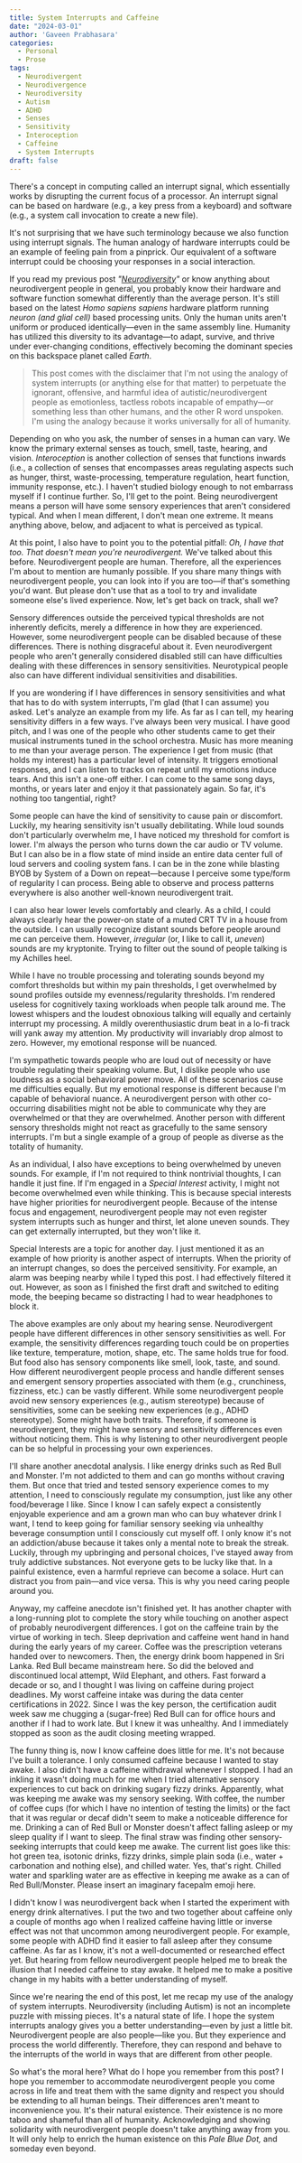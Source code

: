 ```yaml
---
title: System Interrupts and Caffeine
date: "2024-03-01"
author: 'Gaveen Prabhasara'
categories:
  - Personal
  - Prose
tags:
  - Neurodivergent
  - Neurodivergence
  - Neurodiversity
  - Autism
  - ADHD
  - Senses
  - Sensitivity
  - Interoception
  - Caffeine
  - System Interrupts
draft: false
---
```


There's a concept in computing called an interrupt signal, which essentially works by disrupting the current focus of a processor. An interrupt signal can be based on hardware (e.g., a key press from a keyboard) and software (e.g., a system call invocation to create a new file).

It's not surprising that we have such terminology because we also function using interrupt signals. The human analogy of hardware interrupts could be an example of feeling pain from a pinprick. Our equivalent of a software interrupt could be choosing your responses in a social interaction.

If you read my previous post *"[Neurodiversity](https://gaveen.me/2024/02/neurodiversity/)"* or know anything about neurodivergent people in general, you probably know their hardware and software function somewhat differently than the average person. It's still based on the latest *Homo sapiens sapiens* hardware platform running *neuron (and glial cell)* based processing units. Only the human units aren't uniform or produced identically—even in the same assembly line. Humanity has utilized this diversity to its advantage—to adapt, survive, and thrive under ever-changing conditions, effectively becoming the dominant species on this backspace planet called *Earth*.

> This post comes with the disclaimer that I'm not using the analogy of system interrupts (or anything else for that matter) to perpetuate the ignorant, offensive, and harmful idea of autistic/neurodivergent people as emotionless, tactless robots incapable of empathy—or something less than other humans, and the other R word unspoken. I'm using the analogy because it works universally for all of humanity.

Depending on who you ask, the number of senses in a human can vary. We know the primary external senses as touch, smell, taste, hearing, and vision. *Interoception* is another collection of senses that functions inwards (i.e., a collection of senses that encompasses areas regulating aspects such as hunger, thirst, waste-processing, temperature regulation, heart function, immunity response, etc.). I haven't studied biology enough to not embarrass myself if I continue further. So, I'll get to the point. Being neurodivergent means a person will have some sensory experiences that aren't considered typical. And when I mean different, I don't mean one extreme. It means anything above, below, and adjacent to what is perceived as typical.

At this point, I also have to point you to the potential pitfall: *Oh, I have that too. That doesn't mean you're neurodivergent.* We've talked about this before. Neurodivergent people are human. Therefore, all the experiences I'm about to mention are humanly possible. If you share many things with neurodivergent people, you can look into if you are too—if that's something you'd want. But please don't use that as a tool to try and invalidate someone else's lived experience. Now, let's get back on track, shall we?

Sensory differences outside the perceived typical thresholds are not inherently deficits, merely a difference in how they are experienced. However, some neurodivergent people can be disabled because of these differences. There is nothing disgraceful about it. Even neurodivergent people who aren't generally considered disabled still can have difficulties dealing with these differences in sensory sensitivities. Neurotypical people also can have different individual sensitivities and disabilities.

If you are wondering if I have differences in sensory sensitivities and what that has to do with system interrupts, I'm glad (that I can assume) you asked. Let's analyze an example from my life. As far as I can tell, my hearing sensitivity differs in a few ways. I've always been very musical. I have good pitch, and I was one of the people who other students came to get their musical instruments tuned in the school orchestra. Music has more meaning to me than your average person. The experience I get from music (that holds my interest) has a particular level of intensity. It triggers emotional responses, and I can listen to tracks on repeat until my emotions induce tears. And this isn't a one-off either. I can come to the same song days, months, or years later and enjoy it that passionately again. So far, it's nothing too tangential, right?

Some people can have the kind of sensitivity to cause pain or discomfort. Luckily, my hearing sensitivity isn't usually debilitating. While loud sounds don't particularly overwhelm me, I have noticed my threshold for comfort is lower. I'm always the person who turns down the car audio or TV volume. But I can also be in a flow state of mind inside an entire data center full of loud servers and cooling system fans. I can be in the zone while blasting BYOB by System of a Down on repeat—because I perceive some type/form of regularity I can process. Being able to observe and process patterns everywhere is also another well-known neurodivergent trait.

I can also hear lower levels comfortably and clearly. As a child, I could always clearly hear the power-on state of a muted CRT TV in a house from the outside. I can usually recognize distant sounds before people around me can perceive them. However, *irregular* (or, I like to call it, *uneven*) sounds are my kryptonite. Trying to filter out the sound of people talking is my Achilles heel.

While I have no trouble processing and tolerating sounds beyond my comfort thresholds but within my pain thresholds, I get overwhelmed by sound profiles outside my evenness/regularity thresholds. I'm rendered useless for cognitively taxing workloads when people talk around me. The lowest whispers and the loudest obnoxious talking will equally and certainly interrupt my processing. A mildly overenthusiastic drum beat in a lo-fi track will yank away my attention. My productivity will invariably drop almost to zero. However, my emotional response will be nuanced.

I'm sympathetic towards people who are loud out of necessity or have trouble regulating their speaking volume. But, I dislike people who use loudness as a social behavioral power move. All of these scenarios cause me difficulties equally. But my emotional response is different because I'm capable of behavioral nuance. A neurodivergent person with other co-occurring disabilities might not be able to communicate why they are overwhelmed or that they are overwhelmed. Another person with different sensory thresholds might not react as gracefully to the same sensory interrupts. I'm but a single example of a group of people as diverse as the totality of humanity.

As an individual, I also have exceptions to being overwhelmed by uneven sounds. For example, if I'm not required to think nontrivial thoughts, I can handle it just fine. If I'm engaged in a *Special Interest* activity, I might not become overwhelmed even while thinking. This is because special interests have higher priorities for neurodivergent people. Because of the intense focus and engagement, neurodivergent people may not even register system interrupts such as hunger and thirst, let alone uneven sounds. They can get externally interrupted, but they won't like it.

Special Interests are a topic for another day. I just mentioned it as an example of how priority is another aspect of interrupts. When the priority of an interrupt changes, so does the perceived sensitivity. For example, an alarm was beeping nearby while I typed this post. I had effectively filtered it out. However, as soon as I finished the first draft and switched to editing mode, the beeping became so distracting I had to wear headphones to block it.

The above examples are only about my hearing sense. Neurodivergent people have different differences in other sensory sensitivities as well. For example, the sensitivity differences regarding touch could be on properties like texture, temperature, motion, shape, etc. The same holds true for food. But food also has sensory components like smell, look, taste, and sound. How different neurodivergent people process and handle different senses and emergent sensory properties associated with them (e.g., crunchiness, fizziness, etc.) can be vastly different. While some neurodivergent people avoid new sensory experiences (e.g., autism stereotype) because of sensitivities, some can be seeking new experiences (e.g., ADHD stereotype). Some might have both traits. Therefore, if someone is neurodivergent, they might have sensory and sensitivity differences even without noticing them. This is why listening to other neurodivergent people can be so helpful in processing your own experiences.

I'll share another anecdotal analysis. I like energy drinks such as Red Bull and Monster. I'm not addicted to them and can go months without craving them. But once that tried and tested sensory experience comes to my attention, I need to consciously regulate my consumption, just like any other food/beverage I like. Since I know I can safely expect a consistently enjoyable experience and am a grown man who can buy whatever drink I want, I tend to keep going for familiar sensory seeking via unhealthy beverage consumption until I consciously cut myself off. I only know it's not an addiction/abuse because it takes only a mental note to break the streak. Luckily, through my upbringing and personal choices, I've stayed away from truly addictive substances. Not everyone gets to be lucky like that. In a painful existence, even a harmful reprieve can become a solace. Hurt can distract you from pain—and vice versa. This is why you need caring people around you.

Anyway, my caffeine anecdote isn't finished yet. It has another chapter with a long-running plot to complete the story while touching on another aspect of probably neurodivergent differences. I got on the caffeine train by the virtue of working in tech. Sleep deprivation and caffeine went hand in hand during the early years of my career. Coffee was the prescription veterans handed over to newcomers. Then, the energy drink boom happened in Sri Lanka. Red Bull became mainstream here. So did the beloved and discontinued local attempt, Wild Elephant, and others. Fast forward a decade or so, and I thought I was living on caffeine during project deadlines. My worst caffeine intake was during the data center certifications in 2022. Since I was the key person, the certification audit week saw me chugging a (sugar-free) Red Bull can for office hours and another if I had to work late. But I knew it was unhealthy. And I immediately stopped as soon as the audit closing meeting wrapped.

The funny thing is, now I know caffeine does little for me. It's not because I've built a tolerance. I only consumed caffeine because I wanted to stay awake. I also didn't have a caffeine withdrawal whenever I stopped. I had an inkling it wasn't doing much for me when I tried alternative sensory experiences to cut back on drinking sugary fizzy drinks. Apparently, what was keeping me awake was my sensory seeking. With coffee, the number of coffee cups (for which I have no intention of testing the limits) or the fact that it was regular or decaf didn't seem to make a noticeable difference for me. Drinking a can of Red Bull or Monster doesn't affect falling asleep or my sleep quality if I want to sleep. The final straw was finding other sensory-seeking interrupts that could keep me awake. The current list goes like this: hot green tea, isotonic drinks, fizzy drinks, simple plain soda (i.e., water + carbonation and nothing else), and chilled water. Yes, that's right. Chilled water and sparkling water are as effective in keeping me awake as a can of Red Bull/Monster. Please insert an imaginary facepalm emoji here.

I didn't know I was neurodivergent back when I started the experiment with energy drink alternatives. I put the two and two together about caffeine only a couple of months ago when I realized caffeine having little or inverse effect was not that uncommon among neurodivergent people. For example, some people with ADHD find it easier to fall asleep after they consume caffeine. As far as I know, it's not a well-documented or researched effect yet. But hearing from fellow neurodivergent people helped me to break the illusion that I needed caffeine to stay awake. It helped me to make a positive change in my habits with a better understanding of myself.

Since we're nearing the end of this post, let me recap my use of the analogy of system interrupts. Neurodiversity (including Autism) is not an incomplete puzzle with missing pieces. It's a natural state of life. I hope the system interrupts analogy gives you a better understanding—even by just a little bit. Neurodivergent people are also people—like you. But they experience and process the world differently. Therefore, they can respond and behave to the interrupts of the world in ways that are different from other people.

So what's the moral here? What do I hope you remember from this post? I hope you remember to accommodate neurodivergent people you come across in life and treat them with the same dignity and respect you should be extending to all human beings. Their differences aren't meant to inconvenience you. It's their natural existence. Their existence is no more taboo and shameful than all of humanity. Acknowledging and showing solidarity with neurodivergent people doesn't take anything away from you. It will only help to enrich the human existence on this *Pale Blue Dot,* and someday even beyond.
